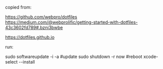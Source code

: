 copied from:

https://github.com/webpro/dotfiles
https://medium.com/@webprolific/getting-started-with-dotfiles-43c3602fd789#.bzni3bwbe

https://dotfiles.github.io

run:

sudo softwareupdate -i -a #update
sudo shutdown -r now #reboot
xcode-select --install

